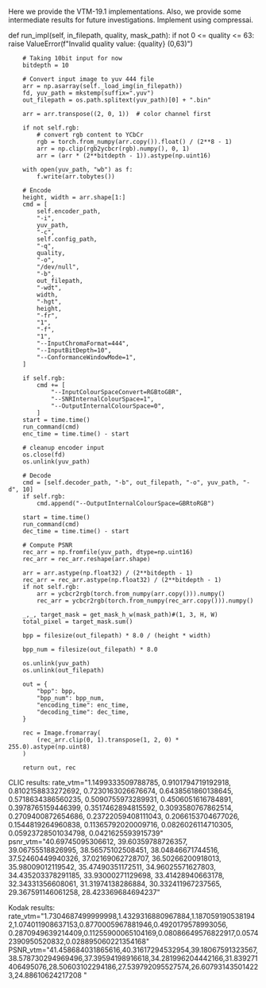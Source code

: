 Here we provide the VTM-19.1 implementations.
Also, we provide some intermediate results for future investigations.
Implement using compressai.

def run_impl(self, in_filepath, quality, mask_path):
        if not 0 <= quality <= 63:
            raise ValueError(f"Invalid quality value: {quality} (0,63)")

        # Taking 10bit input for now
        bitdepth = 10

        # Convert input image to yuv 444 file
        arr = np.asarray(self._load_img(in_filepath))
        fd, yuv_path = mkstemp(suffix=".yuv")
        out_filepath = os.path.splitext(yuv_path)[0] + ".bin"

        arr = arr.transpose((2, 0, 1))  # color channel first

        if not self.rgb:
            # convert rgb content to YCbCr
            rgb = torch.from_numpy(arr.copy()).float() / (2**8 - 1)
            arr = np.clip(rgb2ycbcr(rgb).numpy(), 0, 1)
            arr = (arr * (2**bitdepth - 1)).astype(np.uint16)

        with open(yuv_path, "wb") as f:
            f.write(arr.tobytes())

        # Encode
        height, width = arr.shape[1:]
        cmd = [
            self.encoder_path,
            "-i",
            yuv_path,
            "-c",
            self.config_path,
            "-q",
            quality,
            "-o",
            "/dev/null",
            "-b",
            out_filepath,
            "-wdt",
            width,
            "-hgt",
            height,
            "-fr",
            "1",
            "-f",
            "1",
            "--InputChromaFormat=444",
            "--InputBitDepth=10",
            "--ConformanceWindowMode=1",
        ]

        if self.rgb:
            cmd += [
                "--InputColourSpaceConvert=RGBtoGBR",
                "--SNRInternalColourSpace=1",
                "--OutputInternalColourSpace=0",
            ]
        start = time.time()
        run_command(cmd)
        enc_time = time.time() - start

        # cleanup encoder input
        os.close(fd)
        os.unlink(yuv_path)

        # Decode
        cmd = [self.decoder_path, "-b", out_filepath, "-o", yuv_path, "-d", 10]
        if self.rgb:
            cmd.append("--OutputInternalColourSpace=GBRtoRGB")

        start = time.time()
        run_command(cmd)
        dec_time = time.time() - start

        # Compute PSNR
        rec_arr = np.fromfile(yuv_path, dtype=np.uint16)
        rec_arr = rec_arr.reshape(arr.shape)

        arr = arr.astype(np.float32) / (2**bitdepth - 1)
        rec_arr = rec_arr.astype(np.float32) / (2**bitdepth - 1)
        if not self.rgb:
            arr = ycbcr2rgb(torch.from_numpy(arr.copy())).numpy()
            rec_arr = ycbcr2rgb(torch.from_numpy(rec_arr.copy())).numpy()
        
        _,_, target_mask = get_mask_h_w(mask_path)#(1, 3, H, W)
        total_pixel = target_mask.sum()
        
        bpp = filesize(out_filepath) * 8.0 / (height * width)
      
        bpp_num = filesize(out_filepath) * 8.0
      
        os.unlink(yuv_path)
        os.unlink(out_filepath)

        out = {
            "bpp": bpp,
            "bpp_num": bpp_num,
            "encoding_time": enc_time,
            "decoding_time": dec_time,
        }

        rec = Image.fromarray(
            (rec_arr.clip(0, 1).transpose(1, 2, 0) * 255.0).astype(np.uint8)
        )

        return out, rec

CLIC results:
rate_vtm="1.1499333509788785, 0.9101794719192918, 0.8102158833272692, 0.7230163026676674, 0.6438561860138645, 0.5718634386560235, 0.5090755973289931, 0.4506051616784891, 0.3978765159446399, 0.3517462894815592, 0.3093580767862514, 0.2709400872654686, 0.23722059408111043, 0.2066153704677026, 0.1544819264960838, 0.11365792020009716, 0.0826026114710305, 0.05923728501034798, 0.0421625593915739"
psnr_vtm="40.69745095306612, 39.60359788726357, 39.06755518826995, 38.56575102508451, 38.04846671744516, 37.52460449940326, 37.02169062728707, 36.50266200918013, 35.98009012119542, 35.47490351172511, 34.96025571627803, 34.435203378291185, 33.93000271129698, 33.41428940663178, 32.34331356608061, 31.31974138286884, 30.332411967237565, 29.367591146061258, 28.423369684694237"

Kodak results:
rate_vtm="1.7304687499999998,1.4329316880967884,1.1870591905381942,1.074011908637153,0.8770005967881946,0.4920179578993056, 0.2870949639214409,0.11255900065104169,0.08086649576822917,0.05742390950520832,0.028895060221354168"
PSNR_vtm="41.458684031865616,40.31617294532954,39.18067591323567,38.578730294969496,37.39594198916618,34.281996204442166,31.839271406495076,28.50603102294186,27.539792095527574,26.607931435014223,24.88610624217208 "
